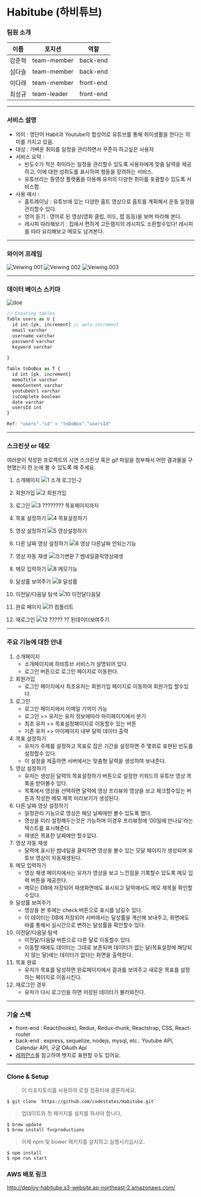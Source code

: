 

# Habitube (하비튜브)

### 팀원 소개
  
|이름|포지션|역할|
|----|----|-------|
|강준혁|team-member|back-end|
|심다슬|team-member|back-end|
|이다래|team-member|front-end|
|최성규|team-leader|front-end|

---
### 서비스 설명

  * 의미 : 영단어 Habit과 Youtube의 합성어로 유튜브를 통해 취미생활을 한다는 의미를 가지고 있음.
  * 대상 : 가벼운 취미를 일정을 관리하면서 꾸준히 하고싶은 사용자
  * 서비스 요약 : 
    - 빈도수가 적은 취미라는 일정을 관리할수 있도록 사용자에게 맞춤 달력을 제공하고, 이에 대한 성취도를 표시하여 행동을 장려하는 서비스.
    - 유튜브라는 동영상 플랫폼을 이용해 유저의 다양한 취미를 포괄할수 있도록 서비스함.
  * 사용 예시 :
    - 홈트레이닝 : 유튜브에 있는 다양한 홈트 영상으로 홈트를 계획해서 운동 일정을 관리할수 있다.
    - 영어 듣기 : 영어로 된 영상(영화 클립, 미드, 팝 등등)을 보며 따라해 본다.
    - 레시피 따라해보기 : 집에서 편하게 고든램지의 레시피도 소환할수있다! 레시피를 따라 요리해보고 메모도 남겨본다. 
   
---   
### 와이어 프레임
![Veiwing 001](https://user-images.githubusercontent.com/61297852/86470796-205dd680-bd77-11ea-88c2-51cf5a67b481.jpeg)
![Veiwing 002](https://user-images.githubusercontent.com/61297852/86470805-23f15d80-bd77-11ea-9ecf-11192efcde3b.jpeg)
![Veiwing 003](https://user-images.githubusercontent.com/61297852/86470809-25228a80-bd77-11ea-916b-a6bd01a8f04d.jpeg)

---
### 데이터 베이스 스키마  
![doe](https://user-images.githubusercontent.com/59544288/86110879-0fa42b00-bb01-11ea-8b1e-6de5ed54fe46.png)

```js
// Creating tables
Table users as U {
  id int [pk, increment] // auto-increment
  email varchar
  username varchar
  password varchar
  keyword varchar
  
}

Table toDoBox as T {
  id int [pk, increment]
  memoTitle varchar
  memoContent varchar
  youtubeUrl varchar
  isComplete boolean
  date varchar
  usersId int
}

Ref: "users"."id" < "toDoBox"."usersId" 
```

---  
### 스크린샷 or 데모
여러분이 작성한 프로젝트의 시연 스크린샷 혹은 gif 파일을 첨부해서 어떤 결과물을 구현했는지 한 눈에 볼 수 있도록 해 주세요. 
  1. 소개페이지
    ![1 소개 로그인-2](https://user-images.githubusercontent.com/48423344/87116661-576d4400-c2b1-11ea-8b50-85cc46e8449b.gif)
  2. 회원가입 
    ![2 회원가입](https://user-images.githubusercontent.com/48423344/87116770-a31fed80-c2b1-11ea-9118-1d8e790b51b4.gif)
  3. 로그인
    ![3 ????????  목표페이지까지](https://user-images.githubusercontent.com/48423344/87116858-e2e6d500-c2b1-11ea-89b8-e9cdd85f3bf0.gif)
  4. 목표 설정하기
    ![4 목표설정하기](https://user-images.githubusercontent.com/48423344/87116862-e5492f00-c2b1-11ea-8ff0-6b91222ec16c.gif)
  5. 영상 설정하기
    ![5 영상설정하기](https://user-images.githubusercontent.com/48423344/87116867-e7ab8900-c2b1-11ea-9821-91ad7f863aff.gif)
  6. 다른 날짜 영상 설정하기
    ![6 영상 다른날짜 안되는기능](https://user-images.githubusercontent.com/48423344/87116871-ec703d00-c2b1-11ea-8844-1f3597eb10b9.gif)
  7. 영상 자동 재생
    ![크기변환 7 썸네일클릭영상재생](https://user-images.githubusercontent.com/48423344/87117644-0448c080-c2b4-11ea-939c-c3d63605e5ae.gif)
    
  8. 메모 입력하기
    ![8 메모기능](https://user-images.githubusercontent.com/48423344/87116882-f2661e00-c2b1-11ea-9658-deacf558b251.gif)
  9. 달성률 보여주기
    ![9 달성률](https://user-images.githubusercontent.com/48423344/87117117-a7003f80-c2b2-11ea-8809-12328199d5f1.gif)
  10. 이전달/다음달 탐색
    ![10 이전달다음달](https://user-images.githubusercontent.com/48423344/87117240-02323200-c2b3-11ea-8f8c-1ea22e47e907.gif)
  11. 완료 페이지
    ![11 컴플리트](https://user-images.githubusercontent.com/48423344/87117248-065e4f80-c2b3-11ea-9292-305a8caac297.gif)
  12. 재로그인 
  ![12 ????? ?? 된데이터보여주기](https://user-images.githubusercontent.com/48423344/87117252-08c0a980-c2b3-11ea-97a2-b8606f3844cf.gif)
---  
### 주요 기능에 대한 안내  
  1. 소개페이지
      - 소개페이지에 하비튜브 서비스가 설명되어 있다.
      - 로그인 버튼으로 로그인 페이지로 이동한다.
  2. 회원가입 
      - 로그인 페이지에서 최초유저는 회원가입 페이지로 이동하여 회원가입 할수있다.
  3. 로그인
      - 로그인 페이지에서 이메일 기억이 가능
      - 로그인 => 유저는 유저 정보에따라 마이페이지에서 분기
      - 최초 유저 => 목표설정페이지로 이동할수 있는 버튼
      - 기존 유저 => 마이페이지 내부 달력 데이터 출력
  4. 목표 설정하기
      - 유저가 주제를 설정하고 목표로 잡은 기간을 설정하면 주 몇회로 표현된 빈도를 설정할수 있다.
      - 이 설정을 제출하면 서버에서는 맞춤형 달력을 생성하여 보내준다.
  5. 영상 설정하기
      - 유저는 생성된 달력의 목표설정하기 버튼으로 설정한 키워드의 유튜브 영상 목록을 받아볼수 있다.
      - 목록에서 영상을 선택하면 달력에 영상 프리뷰와 영상을 보고 체크할수있는 버튼과 작성한 메모 제목 미리보기가 생성된다.
  6. 다른 날짜 영상 설정하기
      - 일정관리 기능으로 영상은 해당 날짜에만 볼수 있도록 했다. 
      - 영상을 미리 설정해두는것은 가능하며 이경우 프리뷰창에 ‘00일에 만나요’라는 텍스트를 표시해준다. 
      - 재생은 목표한 날짜에만 할수있다.
  7. 영상 자동 재생
      - 달력에 표시된 썸네일을 클릭하면 영상을 볼수 있는 모달 페이지가 생성되며 유튜브 영상이 자동재생된다.
  8. 메모 입력하기
      - 영상 재생 페이지에서는 유저가 영상을 보고 느낀점을 기록할수 있도록 메모 입력 버튼을 제공한다.
      - 메모는 DB에 저장되어 재생화면에도 표시되고 달력에서도 메모 제목을 확인할수있다.
  9. 달성률 보여주기
      - 영상을 본 후에는 check 버튼으로 표시를 남길수 있다. 
      - 이 데이터는 DB에 저장되어 서버에서는 달성률을 계산해 보내주고, 화면에도 바를 통해서 실시간으로 변하는 달성률을 확인할수 있다.
  10. 이전달/다음달 탐색
      - 이전달/다음달 버튼으로 다른 달로 이동할수 있다.
      - 이동할 때에도 데이터는 그대로 보존되며 데이터가 없는 달(목표설정에 해당되지 않는 달)에는 데이터가 없다는 화면을 출력한다.
  11. 목표 완료
      - 유저가 목표를 달성하면 완료페이지에서 결과를 보여주고 새로운 목표를 설정하는 페이지로 이동시킨다.
  12. 재로그인 경우
      - 유저가 다시 로그인을 하면 저장된 데이터가 불러와진다.
  
---  
### 기술 스택
   * front-end : React(hooks), Redux, Redux-thunk, Reactstrap, CSS, React-router
   * back-end : express, sequelize, nodejs, mysql, etc.. Youtube API, Calendar API, 구글 OAuth Api
   * [레퍼런스](https://velog.io/@loakick/Shield-IO-%EC%82%AC%EC%9A%A9%EB%B2%95-iojyndy4pi)를 참고하여 뱃지로 표현할 수도 있어요.

---

### Clone & Setup

> 이 리포지토리를 사용하여 로컬 컴퓨터에 클론하세요. 

```shell
$ git clone `https://github.com/codestates/Habitube.git`
```
> 업데이트와 첫 페키지를 설치를 하셔야 합니다,

```shell
$ brew update
$ brew install fvcproductions
```

> 이제 npm 및 bower 패키지를 설치하고 실행시키십시오.

```shell
$ npm install
$ npm run start
```

### AWS 배포 링크
http://deploy-habitube.s3-website.ap-northeast-2.amazonaws.com/ 

<br/>
<br/>

